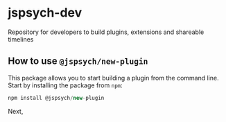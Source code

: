 # jspsych-dev
Repository for developers to build plugins, extensions and shareable timelines

## How to use `@jspsych/new-plugin`
This package allows you to start building a plugin from the command line. Start by installing the package from `npm`:

```js
npm install @jspsych/new-plugin
```

Next,